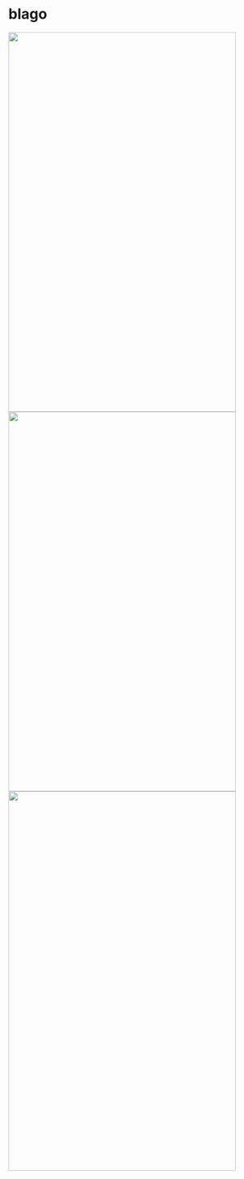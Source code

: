 # blago
<div>
  <img src="https://user-images.githubusercontent.com/63070070/172309420-74393b54-2bcb-40a7-aed6-3748f106a458.png" width="450" height="750" />
  <img src="https://user-images.githubusercontent.com/63070070/172309804-08d89970-51eb-4c9f-b119-f0b93a393ebe.png" width="450" height="750" />
  <img src="https://user-images.githubusercontent.com/63070070/172309949-10deb176-8d73-4d16-9ef6-f1f5f6b385e9.png" width="450" height="750" />
  

</div>
